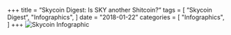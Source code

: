 +++
title = “Skycoin Digest: Is SKY another Shitcoin?“
tags = [
    “Skycoin Digest“,
    "Infographics",
]
date = "2018-01-22”
categories = [
    "Infographics",
]
+++
![Skycoin Infographic](/img/1000_Is_SKY_another_shitcoin.png)